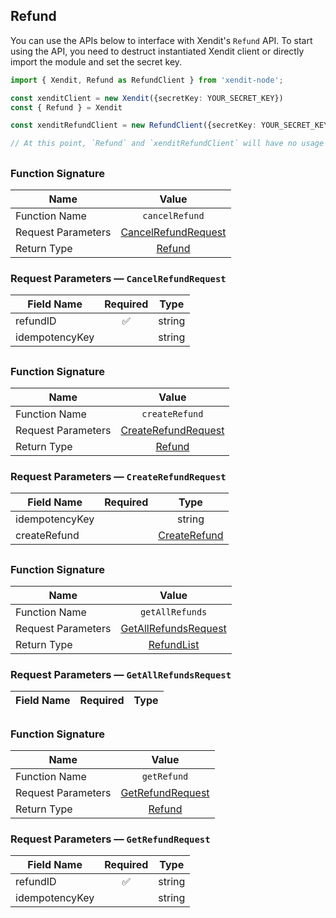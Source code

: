 ## Refund
You can use the APIs below to interface with Xendit's `Refund` API.
To start using the API, you need to destruct instantiated Xendit client or directly import the module and set the secret key.

```typescript
import { Xendit, Refund as RefundClient } from 'xendit-node';

const xenditClient = new Xendit({secretKey: YOUR_SECRET_KEY})
const { Refund } = Xendit

const xenditRefundClient = new RefundClient({secretKey: YOUR_SECRET_KEY})

// At this point, `Refund` and `xenditRefundClient` will have no usage difference
```

## 


### Function Signature
| Name          |    Value 	     |
|--------------------|:-------------:|
| Function Name | `cancelRefund` |
| Request Parameters  |  [CancelRefundRequest](#request-parameters--CancelRefundRequest)	 |
| Return Type  |  [Refund](refund/models/Refund.md) |

### Request Parameters — `CancelRefundRequest`
| Field Name |  Required  |   Type 	   |
|-----------|:----------:|:----------:|
| refundID | ✅ | string |
| idempotencyKey |  | string |

## 


### Function Signature
| Name          |    Value 	     |
|--------------------|:-------------:|
| Function Name | `createRefund` |
| Request Parameters  |  [CreateRefundRequest](#request-parameters--CreateRefundRequest)	 |
| Return Type  |  [Refund](refund/models/Refund.md) |

### Request Parameters — `CreateRefundRequest`
| Field Name |  Required  |   Type 	   |
|-----------|:----------:|:----------:|
| idempotencyKey |  | string |
| createRefund |  | [CreateRefund](refund/models/CreateRefund.md) |

## 


### Function Signature
| Name          |    Value 	     |
|--------------------|:-------------:|
| Function Name | `getAllRefunds` |
| Request Parameters  |  [GetAllRefundsRequest](#request-parameters--GetAllRefundsRequest)	 |
| Return Type  |  [RefundList](refund/models/RefundList.md) |

### Request Parameters — `GetAllRefundsRequest`
| Field Name |  Required  |   Type 	   |
|-----------|:----------:|:----------:|

## 


### Function Signature
| Name          |    Value 	     |
|--------------------|:-------------:|
| Function Name | `getRefund` |
| Request Parameters  |  [GetRefundRequest](#request-parameters--GetRefundRequest)	 |
| Return Type  |  [Refund](refund/models/Refund.md) |

### Request Parameters — `GetRefundRequest`
| Field Name |  Required  |   Type 	   |
|-----------|:----------:|:----------:|
| refundID | ✅ | string |
| idempotencyKey |  | string |

